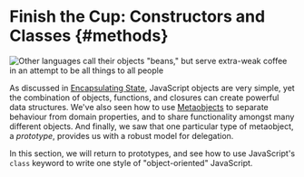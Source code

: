 # Finish the Cup: Constructors and Classes {#methods}

![Other languages call their objects "beans," but serve extra-weak coffee in an attempt to be all things to all people](images/beans1.jpg)

As discussed in [Encapsulating State](#encapsulation), JavaScript objects are very simple, yet the combination of objects, functions, and closures can create powerful data structures. We've also seen how to use [Metaobjects](#metaobjects) to separate behaviour from domain properties, and to share functionality amongst many different objects. And finally, we saw that one particular type of metaobject, a *prototype*, provides us with a robust model for delegation.

In this section, we will return to prototypes, and see how to use JavaScript's `class` keyword to write one style of "object-oriented" JavaScript.
